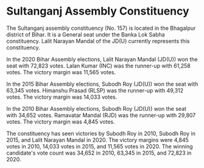 # Sultanganj Assembly Constituency

The Sultanganj assembly constituency (No. 157) is located in the Bhagalpur district of Bihar. It is a General seat under the Banka Lok Sabha constituency. Lalit Narayan Mandal of the JD(U) currently represents this constituency.

In the 2020 Bihar Assembly elections, Lalit Narayan Mandal (JD(U)) won the seat with 72,823 votes. Lalan Kumar (INC) was the runner-up with 61,258 votes. The victory margin was 11,565 votes.

In the 2015 Bihar Assembly elections, Subodh Roy (JD(U)) won the seat with 63,345 votes. Himanshu Prasad (RLSP) was the runner-up with 49,312 votes. The victory margin was 14,033 votes.

In the 2010 Bihar Assembly elections, Subodh Roy (JD(U)) won the seat with 34,652 votes. Ramavatar Mandal (RJD) was the runner-up with 29,807 votes. The victory margin was 4,845 votes.

The constituency has seen victories by Subodh Roy in 2010, Subodh Roy in 2015, and Lalit Narayan Mandal in 2020. The victory margins were 4,845 votes in 2010, 14,033 votes in 2015, and 11,565 votes in 2020. The winning candidate's vote count was 34,652 in 2010, 63,345 in 2015, and 72,823 in 2020.
